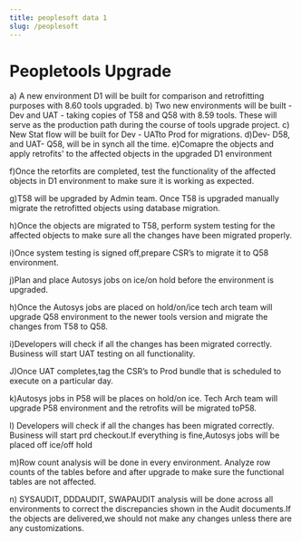```yaml
---
title: peoplesoft data 1
slug: /peoplesoft
---
```


#  Peopletools Upgrade
a) A new environment D1 will be built for comparison and retrofitting purposes with 8.60 tools upgraded. b) Two new environments will be built - Dev and UAT - taking copies of T58 and Q58 with 8.59 tools. These will serve as the production path during the course of tools upgrade project. c) New Stat flow will be built for Dev - UATto Prod for migrations. d)Dev- D58, and UAT- Q58, will be in synch all the time. e)Comapre the objects and apply retrofits' to the affected objects in the upgraded D1 environment

f)Once the retorfits are completed, test the functionality of the affected objects in D1 environment to make sure it is working as expected.

g)T58 will be upgraded by Admin team. Once T58 is upgraded manually migrate the retrofitted objects using database migration.

h)Once the objects are migrated to T58, perform system testing for the affected objects to make sure all the changes have been migrated properly.

i)Once system testing is signed off,prepare CSR’s to migrate it to Q58 environment.

j)Plan and place Autosys jobs on ice/on hold before the environment is upgraded.

h)Once the Autosys jobs are placed on hold/on/ice tech arch team will upgrade Q58 environment to the newer tools version and migrate the changes from T58 to Q58.

i)Developers will check if all the changes has been migrated correctly. Business will start UAT testing on all functionality.

J)Once UAT completes,tag the CSR’s to Prod bundle that is scheduled to execute on a particular day.

k)Autosys jobs in P58 will be places on hold/on ice. Tech Arch team will upgrade P58 environment and the retrofits will be migrated toP58.

l) Developers will check if all the changes has been migrated correctly. Business will start prd checkout.If everything is fine,Autosys jobs will be placed off ice/off hold

m)Row count analysis will be done in every environment. Analyze row counts of the tables before and after upgrade to make sure the functional tables are not affected.

n) SYSAUDIT, DDDAUDIT, SWAPAUDIT analysis will be done across all environments to correct the discrepancies shown in the Audit documents.If the objects are delivered,we should not make any changes unless there are any customizations.
